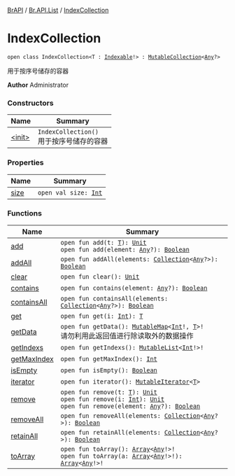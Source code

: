 [BrAPI](../../index.md) / [Br.API.List](../index.md) / [IndexCollection](./index.md)

# IndexCollection

`open class IndexCollection<T : `[`Indexable`](../-indexable/index.md)`!> : `[`MutableCollection`](https://kotlinlang.org/api/latest/jvm/stdlib/kotlin.collections/-mutable-collection/index.html)`<`[`Any`](https://kotlinlang.org/api/latest/jvm/stdlib/kotlin/-any/index.html)`?>`

用于按序号储存的容器

**Author**
Administrator

### Constructors

| Name | Summary |
|---|---|
| [&lt;init&gt;](-init-.md) | `IndexCollection()`<br>用于按序号储存的容器 |

### Properties

| Name | Summary |
|---|---|
| [size](size.md) | `open val size: `[`Int`](https://kotlinlang.org/api/latest/jvm/stdlib/kotlin/-int/index.html) |

### Functions

| Name | Summary |
|---|---|
| [add](add.md) | `open fun add(t: `[`T`](index.md#T)`): `[`Unit`](https://kotlinlang.org/api/latest/jvm/stdlib/kotlin/-unit/index.html)<br>`open fun add(element: `[`Any`](https://kotlinlang.org/api/latest/jvm/stdlib/kotlin/-any/index.html)`?): `[`Boolean`](https://kotlinlang.org/api/latest/jvm/stdlib/kotlin/-boolean/index.html) |
| [addAll](add-all.md) | `open fun addAll(elements: `[`Collection`](https://kotlinlang.org/api/latest/jvm/stdlib/kotlin.collections/-collection/index.html)`<`[`Any`](https://kotlinlang.org/api/latest/jvm/stdlib/kotlin/-any/index.html)`?>): `[`Boolean`](https://kotlinlang.org/api/latest/jvm/stdlib/kotlin/-boolean/index.html) |
| [clear](clear.md) | `open fun clear(): `[`Unit`](https://kotlinlang.org/api/latest/jvm/stdlib/kotlin/-unit/index.html) |
| [contains](contains.md) | `open fun contains(element: `[`Any`](https://kotlinlang.org/api/latest/jvm/stdlib/kotlin/-any/index.html)`?): `[`Boolean`](https://kotlinlang.org/api/latest/jvm/stdlib/kotlin/-boolean/index.html) |
| [containsAll](contains-all.md) | `open fun containsAll(elements: `[`Collection`](https://kotlinlang.org/api/latest/jvm/stdlib/kotlin.collections/-collection/index.html)`<`[`Any`](https://kotlinlang.org/api/latest/jvm/stdlib/kotlin/-any/index.html)`?>): `[`Boolean`](https://kotlinlang.org/api/latest/jvm/stdlib/kotlin/-boolean/index.html) |
| [get](get.md) | `open fun get(i: `[`Int`](https://kotlinlang.org/api/latest/jvm/stdlib/kotlin/-int/index.html)`): `[`T`](index.md#T) |
| [getData](get-data.md) | `open fun getData(): `[`MutableMap`](https://kotlinlang.org/api/latest/jvm/stdlib/kotlin.collections/-mutable-map/index.html)`<`[`Int`](https://kotlinlang.org/api/latest/jvm/stdlib/kotlin/-int/index.html)`!, `[`T`](index.md#T)`>!`<br>请勿利用此返回值进行除读取外的数据操作 |
| [getIndexs](get-indexs.md) | `open fun getIndexs(): `[`MutableList`](https://kotlinlang.org/api/latest/jvm/stdlib/kotlin.collections/-mutable-list/index.html)`<`[`Int`](https://kotlinlang.org/api/latest/jvm/stdlib/kotlin/-int/index.html)`!>!` |
| [getMaxIndex](get-max-index.md) | `open fun getMaxIndex(): `[`Int`](https://kotlinlang.org/api/latest/jvm/stdlib/kotlin/-int/index.html) |
| [isEmpty](is-empty.md) | `open fun isEmpty(): `[`Boolean`](https://kotlinlang.org/api/latest/jvm/stdlib/kotlin/-boolean/index.html) |
| [iterator](iterator.md) | `open fun iterator(): `[`MutableIterator`](https://kotlinlang.org/api/latest/jvm/stdlib/kotlin.collections/-mutable-iterator/index.html)`<`[`T`](index.md#T)`>` |
| [remove](remove.md) | `open fun remove(t: `[`T`](index.md#T)`): `[`Unit`](https://kotlinlang.org/api/latest/jvm/stdlib/kotlin/-unit/index.html)<br>`open fun remove(i: `[`Int`](https://kotlinlang.org/api/latest/jvm/stdlib/kotlin/-int/index.html)`): `[`Unit`](https://kotlinlang.org/api/latest/jvm/stdlib/kotlin/-unit/index.html)<br>`open fun remove(element: `[`Any`](https://kotlinlang.org/api/latest/jvm/stdlib/kotlin/-any/index.html)`?): `[`Boolean`](https://kotlinlang.org/api/latest/jvm/stdlib/kotlin/-boolean/index.html) |
| [removeAll](remove-all.md) | `open fun removeAll(elements: `[`Collection`](https://kotlinlang.org/api/latest/jvm/stdlib/kotlin.collections/-collection/index.html)`<`[`Any`](https://kotlinlang.org/api/latest/jvm/stdlib/kotlin/-any/index.html)`?>): `[`Boolean`](https://kotlinlang.org/api/latest/jvm/stdlib/kotlin/-boolean/index.html) |
| [retainAll](retain-all.md) | `open fun retainAll(elements: `[`Collection`](https://kotlinlang.org/api/latest/jvm/stdlib/kotlin.collections/-collection/index.html)`<`[`Any`](https://kotlinlang.org/api/latest/jvm/stdlib/kotlin/-any/index.html)`?>): `[`Boolean`](https://kotlinlang.org/api/latest/jvm/stdlib/kotlin/-boolean/index.html) |
| [toArray](to-array.md) | `open fun toArray(): `[`Array`](https://kotlinlang.org/api/latest/jvm/stdlib/kotlin/-array/index.html)`<`[`Any`](https://kotlinlang.org/api/latest/jvm/stdlib/kotlin/-any/index.html)`!>!`<br>`open fun toArray(a: `[`Array`](https://kotlinlang.org/api/latest/jvm/stdlib/kotlin/-array/index.html)`<`[`Any`](https://kotlinlang.org/api/latest/jvm/stdlib/kotlin/-any/index.html)`!>!): `[`Array`](https://kotlinlang.org/api/latest/jvm/stdlib/kotlin/-array/index.html)`<`[`Any`](https://kotlinlang.org/api/latest/jvm/stdlib/kotlin/-any/index.html)`!>!` |
